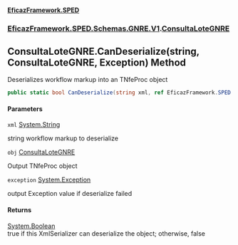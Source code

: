 #### [EficazFramework.SPED](EficazFrameworkSPED.md 'EficazFramework SPED')
### [EficazFramework.SPED.Schemas.GNRE.V1](EficazFramework.SPED.Schemas.GNRE.V1.md 'EficazFramework.SPED.Schemas.GNRE.V1').[ConsultaLoteGNRE](EficazFramework.SPED.Schemas.GNRE.V1/ConsultaLoteGNRE.md 'EficazFramework.SPED.Schemas.GNRE.V1.ConsultaLoteGNRE')

## ConsultaLoteGNRE.CanDeserialize(string, ConsultaLoteGNRE, Exception) Method

Deserializes workflow markup into an TNfeProc object

```csharp
public static bool CanDeserialize(string xml, ref EficazFramework.SPED.Schemas.GNRE.V1.ConsultaLoteGNRE obj, ref System.Exception exception);
```
#### Parameters

<a name='EficazFramework.SPED.Schemas.GNRE.V1.ConsultaLoteGNRE.CanDeserialize(string,EficazFramework.SPED.Schemas.GNRE.V1.ConsultaLoteGNRE,System.Exception).xml'></a>

`xml` [System.String](https://docs.microsoft.com/en-us/dotnet/api/System.String 'System.String')

string workflow markup to deserialize

<a name='EficazFramework.SPED.Schemas.GNRE.V1.ConsultaLoteGNRE.CanDeserialize(string,EficazFramework.SPED.Schemas.GNRE.V1.ConsultaLoteGNRE,System.Exception).obj'></a>

`obj` [ConsultaLoteGNRE](EficazFramework.SPED.Schemas.GNRE.V1/ConsultaLoteGNRE.md 'EficazFramework.SPED.Schemas.GNRE.V1.ConsultaLoteGNRE')

Output TNfeProc object

<a name='EficazFramework.SPED.Schemas.GNRE.V1.ConsultaLoteGNRE.CanDeserialize(string,EficazFramework.SPED.Schemas.GNRE.V1.ConsultaLoteGNRE,System.Exception).exception'></a>

`exception` [System.Exception](https://docs.microsoft.com/en-us/dotnet/api/System.Exception 'System.Exception')

output Exception value if deserialize failed

#### Returns
[System.Boolean](https://docs.microsoft.com/en-us/dotnet/api/System.Boolean 'System.Boolean')  
true if this XmlSerializer can deserialize the object; otherwise, false